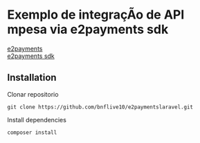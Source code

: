 # Exemplo de integraçÃo de API mpesa via e2payments sdk

[e2payments](https://e2payments.explicador.co.mz)<br>
[e2payments sdk](https://github.com/Explicador/e2Payments-php-sdk)

## Installation

Clonar repositorio
```
git clone https://github.com/bnflive10/e2paymentslaravel.git
```

Install dependencies
```
composer install
```
